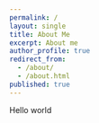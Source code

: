 ```yaml
---
permalink: /
layout: single
title: About Me
excerpt: About me
author_profile: true
redirect_from:
  - /about/
  - /about.html
published: true
---
```


Hello world
